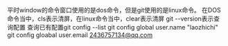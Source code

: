 平时window的命令窗口使用的是dos命令，但是git使用的是linux命令。
在DOS命令当中，cls表示清屏，在linux命令当中，clear表示清屏
git --version表示查询配置
查询已有配置git config --list
git config global user.name "laozhichi"
git config gloabal user.email 2436757134@qq.com
